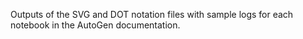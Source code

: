 Outputs of the SVG and DOT notation files with sample logs for each notebook in the AutoGen documentation.
